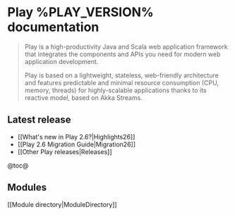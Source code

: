 <!--- Copyright (C) 2009-2020 Lightbend Inc. <https://www.lightbend.com> -->
# Play %PLAY_VERSION% documentation

> Play is a high-productivity Java and Scala web application framework that integrates the components and APIs you need for modern web application development. 
>
> Play is based on a lightweight, stateless, web-friendly architecture and features predictable and minimal resource consumption (CPU, memory, threads) for highly-scalable applications thanks to its reactive model, based on Akka Streams.

## Latest release

- [[What's new in Play 2.6?|Highlights26]]
- [[Play 2.6 Migration Guide|Migration26]]
- [[Other Play releases|Releases]]


@toc@

## Modules

[[Module directory|ModuleDirectory]]
